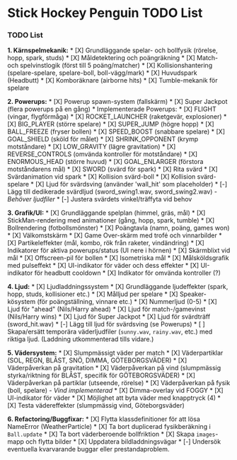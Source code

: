 # Stick Hockey Penguin TODO List

### TODO List

**1. Kärnspelmekanik:**
    *   [X] Grundläggande spelar- och bollfysik (rörelse, hopp, spark, studs)
    *   [X] Måldetektering och poängräkning
    *   [X] Match- och spelvinstlogik (först till 5 poäng/matcher)
    *   [X] Kollisionshantering (spelare-spelare, spelare-boll, boll-vägg/mark)
    *   [X] Huvudspark (Headbutt)
    *   [X] Komboräknare (airborne hits)
    *   [X] Tumble-mekanik för spelare

**2. Powerups:**
    *   [X] Powerup spawn-system (fallskärm)
    *   [X] Super Jackpot (flera powerups på en gång)
    *   Implementerade Powerups:
        *   [X] FLIGHT (vingar, flygförmåga)
        *   [X] ROCKET_LAUNCHER (raketgevär, explosioner)
        *   [X] BIG_PLAYER (större spelare)
        *   [X] SUPER_JUMP (högre hopp)
        *   [X] BALL_FREEZE (fryser bollen)
        *   [X] SPEED_BOOST (snabbare spelare)
        *   [X] GOAL_SHIELD (sköld för målet)
        *   [X] SHRINK_OPPONENT (krymp motståndare)
        *   [X] LOW_GRAVITY (lägre gravitation)
        *   [X] REVERSE_CONTROLS (omvända kontroller för motståndare)
        *   [X] ENORMOUS_HEAD (större huvud)
        *   [X] GOAL_ENLARGER (förstora motståndarens mål)
        *   [X] SWORD (svärd för spark)
            *   [X] Rita svärd
            *   [X] Svärdanimation vid spark
            *   [X] Kollision svärd-boll
            *   [X] Kollision svärd-spelare
            *   [X] Ljud för svärdsving (använder 'wall_hit' som placeholder)
            *   [-] Lägg till dedikerade svärdljud (sword_swing1.wav, sword_swing2.wav) - *Behöver ljudfiler*
            *   [-] Justera svärdets vinkel/träffyta vid behov

**3. Grafik/UI:**
    *   [X] Grundläggande spelplan (himmel, gräs, mål)
    *   [X] StickMan-rendering med animationer (gång, hopp, spark, tumble)
    *   [X] Bollrendering (fotbollsmönster)
    *   [X] Poängtavla (namn, poäng, games won)
    *   [X] Välkomstskärm
    *   [X] Game Over-skärm med trofé och vinnarbilder
    *   [X] Partikeleffekter (mål, kombo, rök från raketer, vindändring)
    *   [X] Indikatorer för aktiva powerups/status (UI nere i hörnen)
    *   [X] Skärmblixt vid mål
    *   [X] Offscreen-pil för bollen
    *   [X] Isometriska mål
    *   [X] Målsköldsgrafik med pulseffekt
    *   [X] UI-indikator för väder och dess effekter
    *   [X] UI-indikator för headbutt cooldown
    *   [X] Indikator för omvända kontroller (?)

**4. Ljud:**
    *   [X] Ljudladdningssystem
    *   [X] Grundläggande ljudeffekter (spark, hopp, studs, kollisioner etc.)
    *   [X] Målljud per spelare
    *   [X] Speaker-kösystem (för poängställning, vinnare etc.)
    *   [X] Nummerljud (0-5)
    *   [X] Ljud för "ahead" (Nils/Harry ahead)
    *   [X] Ljud för match-/gamevinst (Nils/Harry wins)
    *   [X] Ljud för Super Jackpot
    *   [X] Ljud för svärdträff (sword_hit.wav)
    *   [-] Lägg till ljud för svärdsving (se Powerups)
    *   [ ] Skapa/ersätt temporära väderljudfiler (`sunny.wav`, `rainy.wav`, etc.) med riktiga ljud. (Laddning utkommenterad tills vidare.)

**5. Vädersystem:**
    *   [X] Slumpmässigt väder per match
    *   [X] Väderpartiklar (SOL, REGN, BLÅST, SNÖ, DIMMA, GÖTEBORGSVÄDER)
    *   [X] Väderpåverkan på gravitation
    *   [X] Väderpåverkan på vind (slumpmässig styrka/riktning för BLÅST, specifik för GÖTEBORGSVÄDER)
    *   [X] Väderpåverkan på partiklar (utseende, rörelse)
    *   [X] Väderpåverkan på fysik (boll, spelare) - *Vind implementerad*
    *   [X] Dimma-overlay vid FOGGY
    *   [X] UI-indikator för väder
    *   [X] Möjlighet att byta väder med knapptryck (4)
    *   [X] Testa vädereffekter (slumpmässig vind, Göteborgsväder)

**6. Refactoring/Buggfixar:**
    *   [X] Flytta klassdefinitioner för att lösa NameError (WeatherParticle)
    *   [X] Ta bort duplicerad fysikberäkning i `Ball.update`
    *   [X] Ta bort väderberoende bollfriktion
    *   [X] Skapa `images`-mapp och flytta bilder
    *   [X] Uppdatera bildladdningsvägar
    *   [-] Undersök eventuella kvarvarande buggar eller prestandaproblem. 